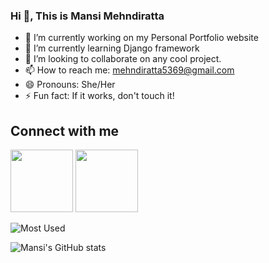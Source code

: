 ### Hi 👋, This is Mansi Mehndiratta

<!--
**Mansi2814/Mansi2814** is a ✨ _special_ ✨ repository because its `README.md` (this file) appears on your GitHub profile.

Here are some ideas to get you started:-->

- 🔭 I’m currently working on my Personal Portfolio website
- 🌱 I’m currently learning Django framework
- 👯 I’m looking to collaborate on any cool project.
- 📫 How to reach me: mehndiratta5369@gmail.com
- 😄 Pronouns: She/Her
- ⚡ Fun fact: If it works, don't touch it!

## Connect with me
[<img src="https://user-images.githubusercontent.com/62114118/122208119-8aa45400-cec0-11eb-9761-26e1511b4cc9.png" data-canonical-src="https://user-images.githubusercontent.com/62114118/122208119-8aa45400-cec0-11eb-9761-26e1511b4cc9.png" width="100" />](https://www.linkedin.com/in/mansi-mehndiratta-093bb3171/)
[<img src="http://assets.stickpng.com/images/580b57fcd9996e24bc43c53e.png" data-canonical-src="https://user-images.githubusercontent.com/62114118/122208119-8aa45400-cec0-11eb-9761-26e1511b4cc9.png" width="100" />](https://twitter.com/MansiMehndirat1)

![Most Used](https://github-readme-stats.vercel.app/api/top-langs/?username=Mansi2814&layout=compact)

![Mansi's GitHub stats](https://github-readme-stats.vercel.app/api?username=Mansi2814)





